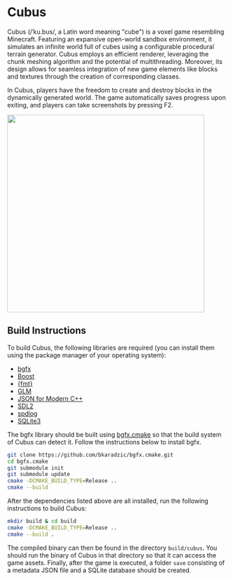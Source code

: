 # Cubus
Cubus (/ˈku.bus/, a Latin word meaning "cube") is a voxel game resembling Minecraft. Featuring an expansive open-world sandbox environment, it simulates an infinite world full of cubes using a configurable procedural terrain generator. Cubus employs an efficient renderer, leveraging the chunk meshing algorithm and the potential of multithreading. Moreover, its design allows for seamless integration of new game elements like blocks and textures through the creation of corresponding classes.

In Cubus, players have the freedom to create and destroy blocks in the dynamically generated world. The game automatically saves progress upon exiting, and players can take screenshots by pressing F2.

<img src="cubus.gif" width="450" height="450">

## Build Instructions
To build Cubus, the following libraries are required (you can install them using the package manager of your operating system):

* [bgfx](https://bkaradzic.github.io/bgfx/index.html)
* [Boost](https://www.boost.org/)
* [{fmt}](https://github.com/fmtlib/fmt)
* [GLM](https://glm.g-truc.net/)
* [JSON for Modern C++](https://json.nlohmann.me/)
* [SDL2](https://www.libsdl.org/index.php)
* [spdlog](https://github.com/gabime/spdlog)
* [SQLite3](https://www.sqlite.org/index.html)

The bgfx library should be built using [bgfx.cmake](https://github.com/bkaradzic/bgfx.cmake) so that the build system of Cubus can detect it. Follow the instructions below to install bgfx.

```sh
git clone https://github.com/bkaradzic/bgfx.cmake.git
cd bgfx.cmake
git submodule init
git submodule update
cmake -DCMAKE_BUILD_TYPE=Release ..
cmake --build
```

After the dependencies listed above are all installed, run the following instructions to build Cubus:
```sh
mkdir build & cd build
cmake -DCMAKE_BUILD_TYPE=Release ..
cmake --build .
```

The compiled binary can then be found in the directory `build/cubus`. You should run the binary of Cubus in that directory so that it can access the game assets. Finally, after the game is executed, a folder `save` consisting of a metadata JSON file and a SQLite database should be created.

